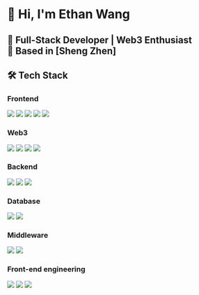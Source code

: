 # 👋 Hi, I'm Ethan Wang

**🚀 Full-Stack Developer | Web3 Enthusiast**  
📍 Based in [Sheng Zhen]  
---

## 🛠 Tech Stack

### **Frontend**
![](https://img.shields.io/badge/Next.js-000000?style=for-the-badge&logo=next.js&logoColor=white)
![](https://img.shields.io/badge/React_Query-FF4154?style=for-the-badge&logo=react-query&logoColor=white)
![](https://img.shields.io/badge/Zustand-764ABC?style=for-the-badge&logo=redux&logoColor=white)
![](https://img.shields.io/badge/TailwindCSS-06B6D4?style=for-the-badge&logo=tailwind-css&logoColor=white)
![](https://img.shields.io/badge/Shadcn/ui-111827?style=for-the-badge&logo=radix-ui&logoColor=white)

### **Web3**
![](https://img.shields.io/badge/Solidity-363636?style=for-the-badge&logo=solidity&logoColor=white)
![](https://img.shields.io/badge/Hardhat-FCC624?style=for-the-badge&logo=ethereum&logoColor=black)
![](https://img.shields.io/badge/Ethers.js-2536EC?style=for-badge&logo=ethers&logoColor=white)
![](https://img.shields.io/badge/RainbowKit-FF007A?style=for-badge&logo=rainbow&logoColor=white)

### **Backend**
![](https://img.shields.io/badge/FastAPI-009688?style=for-the-badge&logo=fastapi&logoColor=white)
![](https://img.shields.io/badge/Node.js-339933?style=for-the-badge&logo=nodedotjs&logoColor=white)
![](https://img.shields.io/badge/Mongoose-880000?style=for-the-badge&logo=mongoose&logoColor=white)

### **Database**
![](https://img.shields.io/badge/MySQL-4479A1?style=for-the-badge&logo=mysql&logoColor=white)
![](https://img.shields.io/badge/MongoDB-47A248?style=for-the-badge&logo=mongodb&logoColor=white)

### **Middleware**
![](https://img.shields.io/badge/Kafka-231F20?style=for-the-badge&logo=apachekafka&logoColor=white)
![](https://img.shields.io/badge/Redis-DC382D?style=for-the-badge&logo=redis&logoColor=white)

### **Front-end engineering**
![](https://img.shields.io/badge/Biome-60A5FA?style=for-the-badge&logo=biome&logoColor=white)
![](https://img.shields.io/badge/Webpack-8DD6F9?style=for-the-badge&logo=webpack&logoColor=black)
![](https://img.shields.io/badge/Husky-1D1D1D?style=for-the-badge&logo=husky&logoColor=white)


